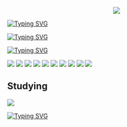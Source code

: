 <!-- ## Hi there 👋 -->

<!--
**HyunSeoNa/HyunSeoNa** is a ✨ _special_ ✨ repository because its `README.md` (this file) appears on your GitHub profile.

Here are some ideas to get you started:

- 🔭 I’m currently working on ...
- 🌱 I’m currently learning ...
- 👯 I’m looking to collaborate on ...
- 🤔 I’m looking for help with ...
- 💬 Ask me about ...
- 📫 How to reach me: ...
- 😄 Pronouns: ...
- ⚡ Fun fact: ...
-->

<!-- Header -->
<p align="center">
  <img src="https://capsule-render.vercel.app/api?type=cylinder&color=4f86f7&height=100&section=header&text=Hyunter%20Github&fontSize=30&animation=twinkling" />
</p>

<!-- Body -->
<!-- About Me -->
<a href="https://git.io/typing-svg"><img src="https://readme-typing-svg.demolab.com?font=Fira+Code&pause=1000&color=FFFFFF&background=06060685&vCenter=true&width=150&height=35&lines=👀About+Me" alt="Typing SVG" /></a>
<!-- Chennel -->
<a href="https://git.io/typing-svg"><img src="https://readme-typing-svg.demolab.com?font=Fira+Code&pause=1000&color=FFFFFF&background=06060685&vCenter=true&width=150&height=35&lines=📌Chennel" alt="Typing SVG" /></a>


<!-- Teck Stack -->
<a href="https://git.io/typing-svg"><img src="https://readme-typing-svg.demolab.com?font=Fira+Code&pause=1000&color=FFFFFF&background=06060685&vCenter=true&width=150&height=35&lines=🚀Tech+Stack" alt="Typing SVG" /></a>
<!-- Spring Boot Badge -->
<img src="https://img.shields.io/badge/Gradle-02303A?style=flat-square&logo=Spring Boot&logoColor=white"/>
<img src="https://img.shields.io/badge/springboot-6DB33F?style=flat-square&logo=Spring Boot&logoColor=white"/>
<img src="https://img.shields.io/badge/springsecurity-6DB33F?style=flat-square&logo=Spring Boot&logoColor=white"/>

<img src="https://img.shields.io/badge/mariadb-003545?style=flat-square&logo=Spring Boot&logoColor=white"/>
<img src="https://img.shields.io/badge/mysql-4479A1?style=flat-square&logo=Spring Boot&logoColor=white"/>

<img src="https://img.shields.io/badge/intellijidea-000000?style=flat-square&logo=Spring Boot&logoColor=white"/>

<img src="https://img.shields.io/badge/ubuntu-E95420?style=flat-square&logo=Spring Boot&logoColor=white"/>
<img src="https://img.shields.io/badge/apachetomcat-F8DC75?style=flat-square&logo=Spring Boot&logoColor=white"/>
<img src="https://img.shields.io/badge/github-181717?style=flat-square&logo=Spring Boot&logoColor=white"/>
<img src="https://img.shields.io/badge/subversion-809CC9?style=flat-square&logo=Spring Boot&logoColor=white"/>


## Studying
<img src="https://img.shields.io/badge/figma-F24E1E?style=flat-square&logo=Spring Boot&logoColor=white"/>


<!-- Education & Certification -->
<a href="https://git.io/typing-svg"><img src="https://readme-typing-svg.demolab.com?font=Fira+Code&pause=1000&color=FFFFFF&background=06060685&vCenter=true&width=340&height=35&lines=✏️Education+%26+Certification" alt="Typing SVG" /></a>

